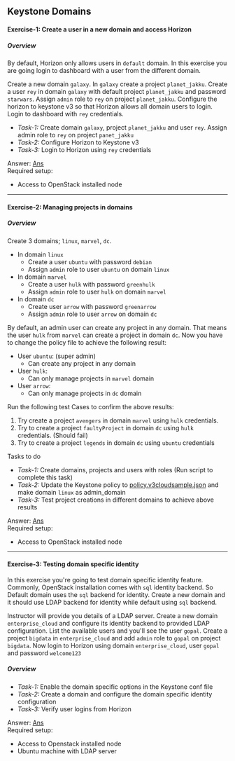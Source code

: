 ## Keystone Domains

#### Exercise-1: Create a user in a new domain and access Horizon
##### Overview
By default, Horizon only allows users in `default` domain. In this exercise you are going login to dashboard with
a user from the different domain.

Create a new domain `galaxy`. In `galaxy` create a project `planet_jakku`. Create a user `rey` in domain
`galaxy` with default project `planet_jakku` and password `starwars`. Assign `admin` role to `rey` on project
`planet_jakku`. Configure the horizon to keystone v3 so that Horizon allows all domain users to login. Login to
dashboard with `rey` credentials.

* _Task-1:_ Create domain `galaxy`, project `planet_jakku` and user `rey`. 
Assign admin role to `rey` on project `panet_jakku`
* _Task-2:_ Configure Horizon to Keystone v3
* _Task-3:_ Login to Horizon using `rey` credentials

Answer: [Ans](exercise-1/answer.md)  
Required setup:
* Access to OpenStack installed node

-------------------------------

#### Exercise-2: Managing projects in domains
##### Overview
Create 3 domains; `linux`, `marvel`, `dc`.
* In domain `linux`
  * Create a user `ubuntu` with password `debian`
  * Assign `admin` role to user `ubuntu` on domain `linux`
* In domain `marvel`
  * Create a user `hulk` with password `greenhulk`
  * Assign `admin` role to user `hulk` on domain `marvel` 
* In domain `dc`
  * Create user `arrow` with password `greenarrow`
  * Assign `admin` role to user `arrow` on domain `dc`

By default, an admin user can create any project in any domain. That means the user `hulk` from `marvel` 
can create a project in domain `dc`. Now you have to change the policy file to achieve the following result:

* User `ubuntu`: (super admin)
  * Can create any project in any domain
* User `hulk`:
  * Can only manage projects in `marvel` domain
* User `arrow`:
  * Can only manage projects in `dc` domain

Run the following test Cases to confirm the above results:
1. Try create a project `avengers` in domain `marvel` using `hulk` credentials.
2. Try to create a project `faultyProject` in domain `dc` using `hulk` credentials. (Should fail)
3. Try to create a project `legends` in domain `dc` using `ubuntu` credentials

  
Tasks to do

* _Task-1:_ Create domains, projects and users with roles (Run script to complete this task)
* _Task-2:_ Update the Keystone policy to 
[policy.v3cloudsample.json](https://github.com/openstack/keystone/blob/master/etc/policy.v3cloudsample.json) 
and make domain `linux` as admin_domain
* _Task-3:_ Test project creations in different domains to achieve above results

Answer: [Ans](exercise-2/answer.md)  
Required setup: 
* Access to OpenStack installed node

--------------------------------

#### Exercise-3: Testing domain specific identity

In this exercise you're going to test domain specific identity feature. Commonly, OpenStack installation comes
with `sql` identity backend. So Default domain uses the `sql` backend for identity. Create a new domain and it should use
LDAP backend for identity while default using `sql` backend.

Instructor will provide you details of a LDAP server. Create a new domain `enterprise_cloud` and configure its 
identity backend to provided LDAP configuration. List the available users and you'll see the user `gopal`.
Create a project `bigdata` in `enterprise_cloud` and add `admin` role to `gopal` on project `bigdata`. Now login to Horizon
using domain `enterprise_cloud`, user `gopal` and password `welcome123`

##### Overview
* _Task-1:_ Enable the domain specific options in the Keystone conf file
* _Task-2:_ Create a domain and configure the domain specific identity configuration
* _Task-3:_ Verify user logins from Horizon

Answer:  [Ans](exercise-3/answer.md)  
Required setup:
* Access to Openstack installed node
* Ubuntu machine with LDAP server
